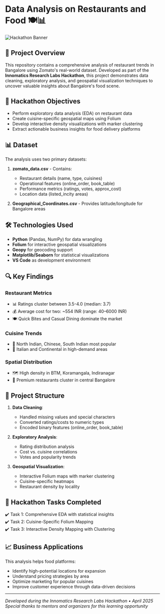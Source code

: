# Data Analysis on Restaurants and Food 🍽️📊

![Hackathon Banner](https://media.licdn.com/dms/image/v2/D5622AQE6KZvF5g_hsw/feedshare-shrink_800/B56ZZMqBYKGcAg-/0/1745042809148?e=1747872000&v=beta&t=Ah4nat9CDTX2I_0cm10cemqldMlC2dujJbU9JQ4XZWs)

## 📝 Project Overview
This repository contains a comprehensive analysis of restaurant trends in Bangalore using Zomato's real-world dataset. Developed as part of the **Innomatics Research Labs Hackathon**, this project demonstrates data cleaning, exploratory analysis, and geospatial visualization techniques to uncover valuable insights about Bangalore's food scene.

## 🎯 Hackathon Objectives
- Perform exploratory data analysis (EDA) on restaurant data
- Create cuisine-specific geospatial maps using Folium
- Develop interactive density visualizations with marker clustering
- Extract actionable business insights for food delivery platforms

## 📊 Dataset
The analysis uses two primary datasets:
1. **zomato_data.csv** - Contains:
   - Restaurant details (name, type, cuisines)
   - Operational features (online_order, book_table)
   - Performance metrics (ratings, votes, approx_cost)
   - Location data (listed_incity areas)

2. **Geographical_Coordinates.csv** - Provides latitude/longitude for Bangalore areas

## 🛠️ Technologies Used
- **Python** (Pandas, NumPy) for data wrangling
- **Folium** for interactive geospatial visualizations
- **Geopy** for geocoding support
- **Matplotlib/Seaborn** for statistical visualizations
- **VS Code** as development environment

## 🔍 Key Findings
### Restaurant Metrics
- 📊 Ratings cluster between 3.5-4.0 (median: 3.7)
- 💰 Average cost for two: ~554 INR (range: 40–6000 INR)
- 🍽️ Quick Bites and Casual Dining dominate the market

### Cuisine Trends
- 🍛 North Indian, Chinese, South Indian most popular
- 🍕 Italian and Continental in high-demand areas

### Spatial Distribution
- 🗺️ High density in BTM, Koramangala, Indiranagar
- 📍 Premium restaurants cluster in central Bangalore

## 🚀 Project Structure
1. **Data Cleaning**:
   - Handled missing values and special characters
   - Converted ratings/costs to numeric types
   - Encoded binary features (online_order, book_table)

2. **Exploratory Analysis**:
   - Rating distribution analysis
   - Cost vs. cuisine correlations
   - Votes and popularity trends

3. **Geospatial Visualization**:
   - Interactive Folium maps with marker clustering
   - Cuisine-specific heatmaps
   - Restaurant density by locality

## 📌 Hackathon Tasks Completed
✔️ Task 1: Comprehensive EDA with statistical insights  
✔️ Task 2: Cuisine-Specific Folium Mapping  
✔️ Task 3: Interactive Density Mapping with Clustering 

## 📈 Business Applications
This analysis helps food platforms:
- Identify high-potential locations for expansion
- Understand pricing strategies by area
- Optimize marketing for popular cuisines
- Improve customer experience through data-driven decisions

---

*Developed during the Innomatics Research Labs Hackathon • April 2025*  
*Special thanks to mentors and organizers for this learning opportunity*
